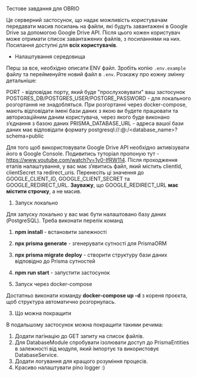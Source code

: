 Тестове завдання для OBRIO

Це серверний застосунок, що надає можливість користувачам передавати масив посилань на файли, які будуть завантажені в Google Drive за допомогою Google Drive API. Після цього кожен користувач може отримати список завантажених файлів, з посиланнями на них. Посилання доступні для **всіх користувачів**.

* Налаштування середовища

Перш за все, необхідно описати ENV файл. Зробіть копію `.env.example` файлу та перейменуйте новий файл в `.env`. Розкажу про кожну змінну детальніше:

PORT - відповідає порту, який буде "прослуховувати" ваш застосунок
POSTGRES_DB/POSTGRES_USER/POSTGRE_PASSWORD - для локального розгортання не знадобляться. При розгортанні через docker-compose, мають відповідати імені бази даних з якою ви будете працювати та авторизаційним даним користувача, через якого буде виконано зʼєднання з базою даних
PRISMA_DATABASE_URL - адреса вашої бази даних має відповідати формату postgresql://<username>:<password>@<host>:<port>/<database_name>?schema=public

Для того щоб використовувати Google Drive API необхідно активізувати його в Google Console. Подивитись туторіал пропоную тут - https://www.youtube.com/watch?v=1y0-IfRW114. Після проходження етапів налаштування, у вас має зʼявитись файл, який містить clientId, clientSecret та redirect_uris. Перенесіть ці значення до GOOGLE_CLIENT_ID, GOOGLE_CLIENT_SECRET та GOOGLE_REDIRECT_URL. **Зауважу**, що GOOGLE_REDIRECT_URL **має містити строчку**, а не масив.

1. Запуск локально

Для запуску локально у вас має бути налаштовано базу даних (PostgreSQL). Треба виконати перелік команд

1. **npm install** - встановити залежності
2. **npx prisma generate** - згенерувати сутності для PrismaORM
3. **npx prisma migrate deploy** - створити структуру бази даних відповідно до Prisma сутностей
4. **npm run start** - запустити застосунок

2. Запуск через docker-compose

Достатньо виконати команду **docker-compose up -d** з кореня проєкта, щоб структура автоматично розгорнулась. 

3. Що можна покращити

В подальшому застосунок можна покращити такими речима:

1. Додати пагінацію до GET запиту на список файлів.
2. Для DatabaseModule спробувати ізолювати доступ до PrismaEntities в залежності від модуля, який імпортує та використовує DatabaseService.
3. Додати логування для кращого розуміння процесів.
4. Красиво налаштувати pino logger :)